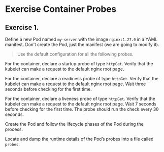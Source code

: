 # Exercise Container Probes

## Exercise 1.

Define a new Pod named `my-server` with the image `nginx:1.27.0` in a YAML manifest.  Don't create the Pod, just the manifest (we are going to modify it).

> Use the default configuration for all the following probes.

For the container, declare a startup probe of type `httpGet`. Verify that the kubelet can make a request to the default nginx root page. 

For the container, declare a readiness probe of type `httpGet`. Verify that the kubelet can make a request to the default nginx root page. Wait three seconds before checking for the first time.

For the container, declare a liveness probe of type `httpGet`. Verify that the kubelet can make a request to the default nginx root page. Wait 7 seconds before checking for the first time. The probe should run the check every 30 seconds.

Create the Pod and follow the lifecycle phases of the Pod during the process.

Locate and dump the runtime details of the Pod’s probes into a file called `probes`.